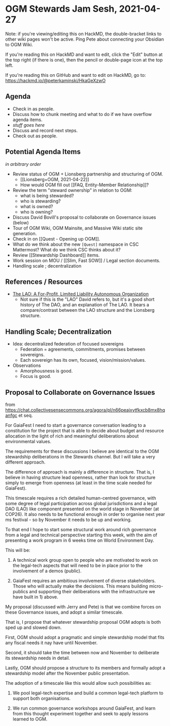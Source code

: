# OGM Stewards Jam Sesh, 2021-04-27

Note: if you're viewing/editing this on HackMD, the double-bracket links to other wiki pages won't be active. Ping Pete about connecting your Obsidian to OGM Wiki.

If you're reading this on HackMD and want to edit, click the "Edit" button at the top right (if there is one), then the pencil or double-page icon at the top left.

If you're reading this on GitHub and want to edit on HackMD, go to: https://hackmd.io/@peterkaminski/HkaGeXzwO

## Agenda

- Check in as people.
- Discuss how to chunk meeting and what to do if we have overflow agenda items.
- _stuff goes here_
- Discuss and record next steps.
- Check out as people.

## Potential Agenda Items

_in arbitrary order_

- Review status of OGM + Lionsberg partnership and structuring of OGM.
	- [[Lionsberg+OGM, 2021-04-22]]
	- How would OGM fill out [[FAQ, Entity-Member Relationship]]?
- Review the term "steward ownership" in relation to OGM:
    - what is being stewarded?
    - who is stewarding?
    - what is owned?
    - who is owning?
- Discuss David Bovill's proposal to collaborate on Governance issues (below)
- Tour of OGM Wiki, OGM Mainsite, and Massive Wiki static site generation.
- Check in on [[Quest - Opening up OGM]].
- What do we think about the new `[Quest]` namespace in CSC Mattermost? What do we think CSC thinks about it?
- Review [[Stewardship Dashboard]] items.
- Work session on MOU / [[Slim, Fast SOW]] / Legal section documents.
- Handling scale ; decentralization

## References / Resources

- [The LAO: A For\-Profit, Limited Liability Autonomous Organization](https://medium.com/openlawofficial/the-lao-a-for-profit-limited-liability-autonomous-organization-9eae89c9669c)
    - Not sure if this is the "LAO" David refers to, but it's a good short history of The DAO, and an explanation of The LAO.  It bears a compare/contrast between the LAO structure and the Lionsberg structure.

## Handling Scale; Decentralization

- Idea: decentralized federation of focused sovereigns
    - Federation = agreements, commitments, promises between sovereigns.
    - Each sovereign has its own, focused, vision/mission/values.
- Observations
    - Amorphousness is good.
    - Focus is good.

## Proposal to Collaborate on Governance Issues

from https://chat.collectivesensecommons.org/agora/pl/n66peajxytfkxcb8mx8hqanfgc et seq.

For GaiaFest I need to start a governance conversation leading to a constitution for the project that is able to decide about budget and resource allocation in the light of rich and meaningful deliberations about environmental values.

The requirements for these discussions I believe are identical to the OGM stewardship deliberations in the Stewards channel. But I will take a very different approach.

The difference of approach is mainly a difference in structure. That is, I believe in having structure lead openness, rather than look for structure simply to emerge from openness (at least in the time scale needed for GaiaFest). 

This timescale requires a rich detailed human-centred governance, with some degree of legal participation across global jurisdictions and a legal DAO (LAO) like component presented on the world stage in November (at COP26). It also needs to be functional enough in order to organise next year ms festival - so by November it needs to be up and working.

To that end I hope to start some structural work around rich governance from a legal and technical perspective starting this week, with the aim of presenting a work program in 6 weeks time on World Environment Day.

This will be:

1) A technical work group open to people who are motivated to work on the legal-tech aspects that will need to be in place prior to the involvement of a demos (public).

2) GaiaFest requires an ambitious involvement of diverse stakeholders. Those who will actually make the decisions. This means building micro-publics and supporting their deliberations with the infrastructure we have built in 1) above.

My proposal (discussed with Jerry and Pete) is that we combine forces on these Governance issues, and adopt a similar timescale.

That is, I propose that whatever stewardship proposal OGM adopts is both sped up and slowed down. 

First, OGM should adopt a pragmatic and simple stewardship model that fits any fiscal needs it nay have until November. 

Second, it should take the time between now and November to deliberate its stewardship needs in detail. 

Lastly, OGM should propose a structure to its members and formally adopt a stewardship model after the November public presentation.

The adoption of a timescale like this would allow such possibilities as:

1) We pool legal-tech expertise and build a common legal-tech platform to support both organisations.

2) We run common governance workshops around GaiaFest, and learn from this thought experiment together and seek to apply lessons learned to OGM.